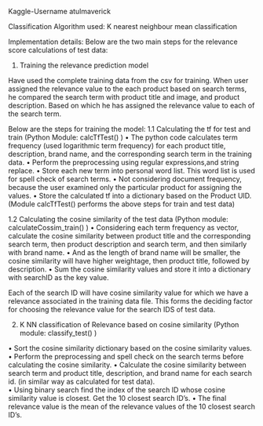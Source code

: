 Kaggle-Username   atulmaverick


Classification Algorithm used: K nearest neighbour mean classification 

Implementation details:
Below are the two main steps for the relevance score calculations of test data:
1.	Training the relevance prediction model

Have used the complete training data from the csv for training. 
When user assigned the relevance value to the each product based on search terms, he compared the search term with product title and image, and product description. Based on which he has assigned the relevance value to each of the search term. 

 Below are the steps for training the model:
1.1	Calculating the tf for test and train (Python Module: calcTfTest() )
•	The python code calculates term frequency (used logarithmic term frequency) for each product title, description, brand name, and the corresponding search term in the training data. 
•	Perform the preprocessing using regular expressions,and string replace.
•	Store each new term into personal word list. This word list is used for spell check of search terms. 
•	Not considering document frequency, because the user examined only the particular product for assigning the values. 
•	Store the calculated tf into a dictionary based on the Product UID.
(Module calcTfTest() performs the above steps for train and test data)



1.2	Calculating the cosine similarity of the test data (Python module: calculateCossim_train() )
•	Considering each term frequency as vector, calculate the cosine similarity between product title and the corresponding search term, then product description and search term, and then similarly with brand name. 
•	And as the length of brand name will be smaller, the cosine similarity will have higher weightage, then product title, followed by description. 
•	Sum the cosine similarity values and store it into a dictionary with searchID as the key value. 

Each of the search ID will have cosine similarity value for which we have a relevance associated in the training data file. This forms the deciding factor for choosing the relevance value for the search IDS of test data. 

2.	K NN classification of Relevance based on cosine similarity (Python module: classify_test() )

•	Sort the cosine similarity dictionary based on the cosine similarity values.
•	Perform the preprocessing and spell check on the search terms before calculating the cosine similarity.
•	Calculate the cosine similarity between search term and product title, description, and brand name for each search id. (in similar way as calculated for test data).  
•	Using binary search find the index of the search ID whose cosine similarity value is closest. Get the 10 closest search ID’s.
•	The final relevance value is the mean of the relevance values of the 10 closest search ID’s.

